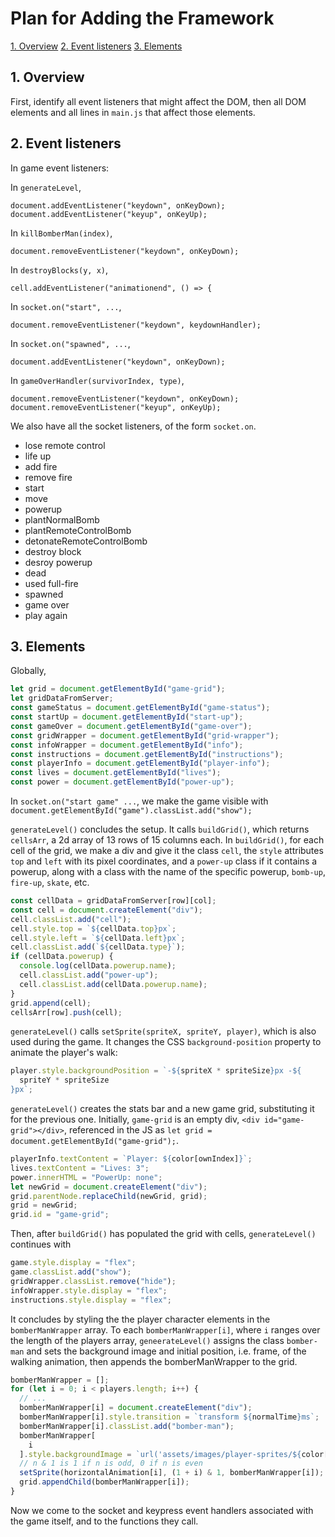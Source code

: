 # Plan for Adding the Framework

[1. Overview](#1-overview)
[2. Event listeners](#-event-listeners)
[3. Elements](#2-elements)

## 1. Overview

First, identify all event listeners that might affect the DOM, then all DOM elements and all lines in `main.js` that affect those elements.

## 2. Event listeners

In game event listeners:

In `generateLevel`,

`document.addEventListener("keydown", onKeyDown);`
`document.addEventListener("keyup", onKeyUp);`

In `killBomberMan(index)`,

`document.removeEventListener("keydown", onKeyDown);`

In `destroyBlocks(y, x)`,

`cell.addEventListener("animationend", () => {`

In `socket.on("start", ...`,

`document.removeEventListener("keydown", keydownHandler);`

In `socket.on("spawned", ...`,

`document.addEventListener("keydown", onKeyDown);`

In `gameOverHandler(survivorIndex, type)`,

`document.removeEventListener("keydown", onKeyDown);`
`document.removeEventListener("keyup", onKeyUp);`

We also have all the socket listeners, of the form `socket.on`.

- lose remote control
- life up
- add fire
- remove fire
- start
- move
- powerup
- plantNormalBomb
- plantRemoteControlBomb
- detonateRemoteControlBomb
- destroy block
- desroy powerup
- dead
- used full-fire
- spawned
- game over
- play again

## 3. Elements

Globally,

```javascript
let grid = document.getElementById("game-grid");
let gridDataFromServer;
const gameStatus = document.getElementById("game-status");
const startUp = document.getElementById("start-up");
const gameOver = document.getElementById("game-over");
const gridWrapper = document.getElementById("grid-wrapper");
const infoWrapper = document.getElementById("info");
const instructions = document.getElementById("instructions");
const playerInfo = document.getElementById("player-info");
const lives = document.getElementById("lives");
const power = document.getElementById("power-up");
```

In `socket.on("start game" ...`, we make the game visible with `document.getElementById("game").classList.add("show");`

`generateLevel()` concludes the setup. It calls `buildGrid()`, which returns `cellsArr`, a 2d array of 13 rows of 15 columns each. In `buildGrid()`, for each cell of the grid, we make a div and give it the class `cell`, the `style` attributes `top` and `left` with its pixel coordinates, and a `power-up` class if it contains a powerup, along with a class with the name of the specific powerup, `bomb-up`, `fire-up`, `skate`, etc.

```javascript
const cellData = gridDataFromServer[row][col];
const cell = document.createElement("div");
cell.classList.add("cell");
cell.style.top = `${cellData.top}px`;
cell.style.left = `${cellData.left}px`;
cell.classList.add(`${cellData.type}`);
if (cellData.powerup) {
  console.log(cellData.powerup.name);
  cell.classList.add("power-up");
  cell.classList.add(cellData.powerup.name);
}
grid.append(cell);
cellsArr[row].push(cell);
```

`generateLevel()` calls `setSprite(spriteX, spriteY, player)`, which is also used during the game. It changes the CSS `background-position` property to animate the player's walk:

```javascript
player.style.backgroundPosition = `-${spriteX * spriteSize}px -${
  spriteY * spriteSize
}px`;
```

`generateLevel()` creates the stats bar and a new game grid, substituting it for the previous one. Initially, `game-grid` is an empty div, `<div id="game-grid"></div>`, referenced in the JS as `let grid = document.getElementById("game-grid");`.

```javascript
playerInfo.textContent = `Player: ${color[ownIndex]}`;
lives.textContent = "Lives: 3";
power.innerHTML = "PowerUp: none";
let newGrid = document.createElement("div");
grid.parentNode.replaceChild(newGrid, grid);
grid = newGrid;
grid.id = "game-grid";
```

Then, after `buildGrid()` has populated the grid with cells, `generateLevel()` continues with

```javascript
game.style.display = "flex";
game.classList.add("show");
gridWrapper.classList.remove("hide");
infoWrapper.style.display = "flex";
instructions.style.display = "flex";
```

It concludes by styling the the player character elements in the `bomberManWrapper` array. To each `bomberManWrapper[i]`, where `i` ranges over the length of the players array, `geneerateLevel()` assigns the class `bomber-man` and sets the background image and initial position, i.e. frame, of the walking animation, then appends the bomberManWrapper to the grid.

```javascript
bomberManWrapper = [];
for (let i = 0; i < players.length; i++) {
  // ...
  bomberManWrapper[i] = document.createElement("div");
  bomberManWrapper[i].style.transition = `transform ${normalTime}ms`;
  bomberManWrapper[i].classList.add("bomber-man");
  bomberManWrapper[
    i
  ].style.backgroundImage = `url('assets/images/player-sprites/${color[i]}.png')`;
  // n & 1 is 1 if n is odd, 0 if n is even
  setSprite(horizontalAnimation[i], (1 + i) & 1, bomberManWrapper[i]);
  grid.appendChild(bomberManWrapper[i]);
}
```

Now we come to the socket and keypress event handlers associated with the game itself, and to the functions they call.
